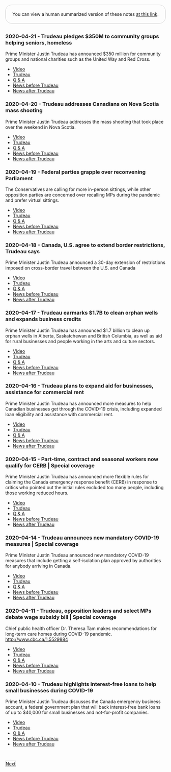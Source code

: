<div style="border: 1px solid #ccc; padding: 20px; text-align: center; margin-bottom: 30px; border-radius: 20px;">
You can view a human summarized version of these notes <a href="https://www.notion.so/jnadeau/Covid-19-Canadian-PM-Trudeau-Summaries-9055578ceba94368a732b68904eae78f">at this link</a>.
</div>


### 2020-04-21 - Trudeau pledges $350M to community groups helping seniors, homeless
Prime Minister Justin Trudeau has announced $350 million for community groups and national charities such as the United Way and Red Cross.

  - [Video](https://www.youtube.com/watch?v=K60KUHbmG_k)
  - [Trudeau](./2020-04-21/trudeau.md)
  - [Q & A](./2020-04-21/q_a.md)
  - [News before Trudeau](./2020-04-21/pre_news.md)
  - [News after Trudeau](./2020-04-21/post_news.md)

### 2020-04-20 - Trudeau addresses Canadians on Nova Scotia mass shooting
Prime Minister Justin Trudeau addresses the mass shooting that took place over the weekend in Nova Scotia.

  - [Video](https://www.youtube.com/watch?v=yKCkZ10-FBo)
  - [Trudeau](./2020-04-20/trudeau.md)
  - [Q & A](./2020-04-20/q_a.md)
  - [News before Trudeau](./2020-04-20/pre_news.md)
  - [News after Trudeau](./2020-04-20/post_news.md)

### 2020-04-19 - Federal parties grapple over reconvening Parliament
The Conservatives are calling for more in-person sittings, while other opposition parties are concerned over recalling MPs during the pandemic and prefer virtual sittings. 

  - [Video](https://www.youtube.com/watch?v=70aKpsEfk9s)
  - [Trudeau](./2020-04-19/trudeau.md)
  - [Q & A](./2020-04-19/q_a.md)
  - [News before Trudeau](./2020-04-19/pre_news.md)
  - [News after Trudeau](./2020-04-19/post_news.md)

### 2020-04-18 - Canada, U.S. agree to extend border restrictions, Trudeau says
Prime Minister Justin Trudeau announced a 30-day extension of restrictions imposed on cross-border travel between the U.S. and Canada 

  - [Video](https://www.youtube.com/watch?v=IHjelomI83U)
  - [Trudeau](./2020-04-18/trudeau.md)
  - [Q & A](./2020-04-18/q_a.md)
  - [News before Trudeau](./2020-04-18/pre_news.md)
  - [News after Trudeau](./2020-04-18/post_news.md)

### 2020-04-17 - Trudeau earmarks $1.7B to clean orphan wells and expands business credits
Prime Minister Justin Trudeau has announced $1.7 billion to clean up orphan wells in Alberta, Saskatchewan and British Columbia, as well as aid for rural businesses and people working in the arts and culture sectors.

  - [Video](https://www.youtube.com/watch?v=ARmTJuR83M0)
  - [Trudeau](./2020-04-17/trudeau.md)
  - [Q & A](./2020-04-17/q_a.md)
  - [News before Trudeau](./2020-04-17/pre_news.md)
  - [News after Trudeau](./2020-04-17/post_news.md)

### 2020-04-16 - Trudeau plans to expand aid for businesses, assistance for commercial rent
Prime Minister Justin Trudeau has announced more measures to help Canadian businesses get through the COVID-19 crisis, including expanded loan eligibility and assistance with commercial rent.

  - [Video](https://www.youtube.com/watch?v=NAkfUqUq2Ds)
  - [Trudeau](./2020-04-16/trudeau.md)
  - [Q & A](./2020-04-16/q_a.md)
  - [News before Trudeau](./2020-04-16/pre_news.md)
  - [News after Trudeau](./2020-04-16/post_news.md)

### 2020-04-15 - Part-time, contract and seasonal workers now qualify for CERB | Special coverage
Prime Minister Justin Trudeau has announced more flexible rules for claiming the Canada emergency response benefit (CERB) in response to critics who pointed out the initial rules excluded too many people, including those working reduced hours.

  - [Video](https://www.youtube.com/watch?v=f3jf-f6hEjM)
  - [Trudeau](./2020-04-15/trudeau.md)
  - [Q & A](./2020-04-15/q_a.md)
  - [News before Trudeau](./2020-04-15/pre_news.md)
  - [News after Trudeau](./2020-04-15/post_news.md)

### 2020-04-14 - Trudeau announces new mandatory COVID-19 measures | Special coverage
Prime Minister Justin Trudeau announced new mandatory COVID-19 measures that include getting a self-isolation plan approved by authorities for anybody arriving in Canada.

  - [Video](https://www.youtube.com/watch?v=76iqxbZz4X8)
  - [Trudeau](./2020-04-14/trudeau.md)
  - [Q & A](./2020-04-14/q_a.md)
  - [News before Trudeau](./2020-04-14/pre_news.md)
  - [News after Trudeau](./2020-04-14/post_news.md)

### 2020-04-11 - Trudeau, opposition leaders and select MPs debate wage subsidy bill | Special coverage
Chief public health officer Dr. Theresa Tam makes recommendations for long-term care homes during COVID-19 pandemic. http://www.cbc.ca/1.5529884

  - [Video](https://www.youtube.com/watch?v=YjHHe_YQj4g)
  - [Trudeau](./2020-04-11/trudeau.md)
  - [Q & A](./2020-04-11/q_a.md)
  - [News before Trudeau](./2020-04-11/pre_news.md)
  - [News after Trudeau](./2020-04-11/post_news.md)

### 2020-04-10 - Trudeau highlights interest-free loans to help small businesses during COVID-19
Prime Minister Justin Trudeau discusses the Canada emergency business account, a federal government plan that will back interest-free bank loans of up to $40,000 for small businesses and not-for-profit companies.

  - [Video](https://www.youtube.com/watch?v=F-UQwgj4CR4)
  - [Trudeau](./2020-04-10/trudeau.md)
  - [Q & A](./2020-04-10/q_a.md)
  - [News before Trudeau](./2020-04-10/pre_news.md)
  - [News after Trudeau](./2020-04-10/post_news.md)

<ul style='border: 1px solid #ccc; display: inline-block; padding: 0; margin: 8px: 0; margin-top: 30px;'>
	<li style='display: inline'><a href='./PAGE_2'>Next</a></li>
</ul>
